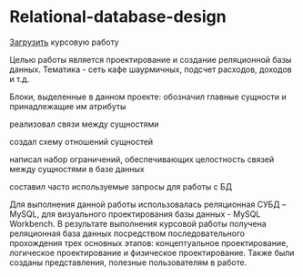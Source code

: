 # Relational-database-design
[Загрузить](https://github.com/MukhtarovTimerlan/Relational-database-design/blob/main/Kursovaya_rabota_MukhtarovTT_AS-20-04.pdf) курсовую работу

Целью работы является проектирование и создание реляционной базы данных. Тематика - сеть кафе шаурмичных, подсчет расходов, доходов и т.д.

Блоки, выделенные в данном проекте:
обозначил главные сущности и принадлежащие им атрибуты

реализовал связи между сущностями

создал схему отношений сущностей

написал набор ограничений, обеспечивающих целостность связей между сущностями в базе данных

составил часто используемые запросы для работы с БД

Для выполнения данной работы использовалась реляционная СУБД – MySQL, для визуального проектирования базы данных - MySQL Workbench.
В результате выполнения курсовой работы получена реляционная база данных посредством последовательного прохождения трех основных этапов: концептуальное проектирование, логическое проектирование и физическое проектирование. Также были созданы представления, полезные пользователям в работе.
